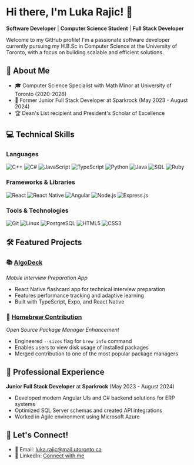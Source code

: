 # Hi there, I'm Luka Rajic! 👋

**Software Developer** | **Computer Science Student** | **Full Stack Developer**

Welcome to my GitHub profile! I'm a passionate software developer currently pursuing my H.B.Sc in Computer Science at the University of Toronto, with a focus on building scalable and efficient solutions.

## 🚀 About Me

- 🎓 Computer Science Specialist with Math Minor at University of Toronto (2020-2026)
- 💼 Former Junior Full Stack Developer at Sparkrock (May 2023 - August 2024)
- 🏆 Dean's List recipient and President's Scholar of Excellence

## 💻 Technical Skills

### Languages
![C++](https://img.shields.io/badge/C++-00599C?style=flat&logo=cplusplus&logoColor=white)
![C#](https://img.shields.io/badge/C%23-239120?style=flat&logo=csharp&logoColor=white)
![JavaScript](https://img.shields.io/badge/JavaScript-F7DF1E?style=flat&logo=javascript&logoColor=black)
![TypeScript](https://img.shields.io/badge/TypeScript-3178C6?style=flat&logo=typescript&logoColor=white)
![Python](https://img.shields.io/badge/Python-3776AB?style=flat&logo=python&logoColor=white)
![Java](https://img.shields.io/badge/Java-ED8B00?style=flat&logo=java&logoColor=white)
![SQL](https://img.shields.io/badge/SQL-4479A1?style=flat&logo=postgresql&logoColor=white)
![Ruby](https://img.shields.io/badge/Ruby-CC342D?style=flat&logo=ruby&logoColor=white)

### Frameworks & Libraries
![React](https://img.shields.io/badge/React-61DAFB?style=flat&logo=react&logoColor=black)
![React Native](https://img.shields.io/badge/React_Native-61DAFB?style=flat&logo=react&logoColor=black)
![Angular](https://img.shields.io/badge/Angular-DD0031?style=flat&logo=angular&logoColor=white)
![Node.js](https://img.shields.io/badge/Node.js-339933?style=flat&logo=nodedotjs&logoColor=white)
![Express.js](https://img.shields.io/badge/Express.js-000000?style=flat&logo=express&logoColor=white)

### Tools & Technologies
![Git](https://img.shields.io/badge/Git-F05032?style=flat&logo=git&logoColor=white)
![Linux](https://img.shields.io/badge/Linux-FCC624?style=flat&logo=linux&logoColor=black)
![PostgreSQL](https://img.shields.io/badge/PostgreSQL-336791?style=flat&logo=postgresql&logoColor=white)
![HTML5](https://img.shields.io/badge/HTML5-E34F26?style=flat&logo=html5&logoColor=white)
![CSS3](https://img.shields.io/badge/CSS3-1572B6?style=flat&logo=css3&logoColor=white)

## 🛠️ Featured Projects

### 📚 [AlgoDeck](https://github.com/lukarajic/lukarajic)
*Mobile Interview Preparation App*
- React Native flashcard app for technical interview preparation
- Features performance tracking and adaptive learning
- Built with TypeScript, Expo, and React Native

### 🍺 [Homebrew Contribution](https://github.com/Homebrew/brew/pull/20360)
*Open Source Package Manager Enhancement*
- Engineered `--sizes` flag for `brew info` command
- Enables users to view disk usage of installed packages
- Merged contribution to one of the most popular package managers

## 💼 Professional Experience

**Junior Full Stack Developer** at **Sparkrock** (May 2023 - August 2024)
- Developed modern Angular UIs and C# backend solutions for ERP systems
- Optimized SQL Server schemas and created API integrations
- Worked in Agile environment using Microsoft Azure

## 🤝 Let's Connect!

- 📧 Email: [luka.rajic@mail.utoronto.ca](mailto:luka.rajic@mail.utoronto.ca)
- 💼 LinkedIn: [Connect with me](https://linkedin.com/in/lukarajic)

